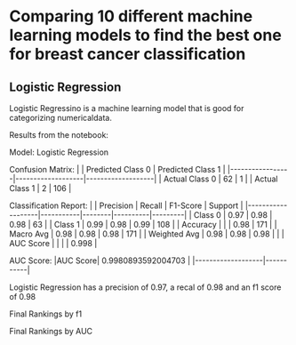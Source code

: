 # Comparing 10 different machine learning models to find the best one for breast cancer classification

## Logistic Regression

Logistic Regressino is a machine learning model that is good for categorizing numericaldata.

Results from the notebook:

Model: Logistic Regression

Confusion Matrix:
|                 | Predicted Class 0 | Predicted Class 1 |
|-----------------|-------------------|-------------------|
| Actual Class 0  | 62                | 1                 |
| Actual Class 1  | 2                 | 106               |

Classification Report:
|                   | Precision | Recall | F1-Score | Support |
|-------------------|-----------|--------|----------|---------|
| Class 0           | 0.97      | 0.98   | 0.98     | 63      |
| Class 1           | 0.99      | 0.98   | 0.99     | 108     |
| Accuracy          |           |        | 0.98     | 171     |
| Macro Avg         | 0.98      | 0.98   | 0.98     | 171     |
| Weighted Avg      | 0.98      | 0.98   | 0.98     |         |
| AUC Score         |           |        |          | 0.998   |

AUC Score:
|AUC Score| 0.9980893592004703 | 
|-------------------|-----------|




Logistic Regression has a precision of 0.97, a recal of 0.98 and an f1 score of 0.98


Final Rankings by f1

Final Rankings by AUC
